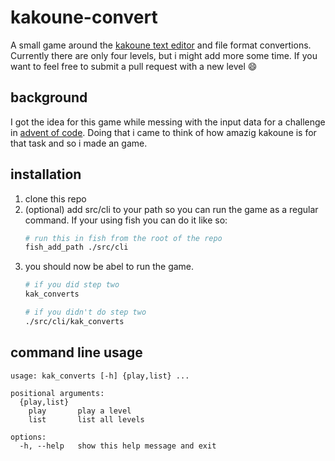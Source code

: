 kakoune-convert
===============

A small game around the
[kakoune text editor](https://kakoune.org/) and file
format convertions. Currently there are only four
levels, but i might add more some time. If you want to
feel free to submit a pull request with a new level :smile:

background
----------

I got the idea for this game while messing with the input
data for a challenge in [advent of code](https://adventofcode.com/).
Doing that i came to think of how amazig kakoune is for that
task and so i made an game.


installation
------------

1. clone this repo
2. (optional) add src/cli to your path so you can run the
   game as a regular command. If your
   using fish you can do it like so:
   ```sh
   # run this in fish from the root of the repo
   fish_add_path ./src/cli
   ```
3. you should now be abel to run the game.
   ```sh
   # if you did step two
   kak_converts

   # if you didn't do step two
   ./src/cli/kak_converts
   ```

command line usage
------------------
```
usage: kak_converts [-h] {play,list} ...

positional arguments:
  {play,list}
    play       play a level
    list       list all levels

options:
  -h, --help   show this help message and exit
```
